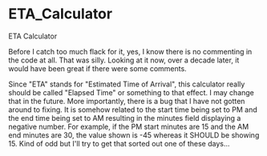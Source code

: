 # ETA_Calculator
ETA Calculator

Before I catch too much flack for it, yes, I know there is no commenting in the code at all.  That was silly.  Looking at it now, over a decade later, it would have been great if there were some comments.

Since "ETA" stands for "Estimated Time of Arrival", this calculator really should be called "Elapsed Time" or something to that effect.  I may change that in the future.  More importantly, there is a bug that I have not gotten around to fixing.  It is somehow related to the start time being set to PM and the end time being set to AM resulting in the minutes field displaying a negative number.  For example, if the PM start minutes are 15 and the AM end minutes are 30, the value shown is -45 whereas it SHOULD be showing 15.  Kind of odd but I'll try to get that sorted out one of these days... 
